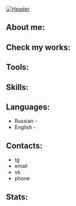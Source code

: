 [![Header](https://github.com/MeritRa/assets/header.png)](https://t.me/@meritra)

## About me:

## Check my works:

## Tools:

## Skills:

## Languages:
- Russian - 
- English - 

## Contacts:
- tg
- email
- vk
- phone

## Stats: 